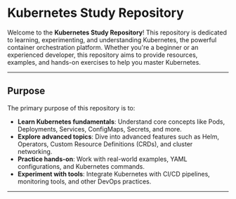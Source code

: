 # Kubernetes Study Repository

Welcome to the **Kubernetes Study Repository**! This repository is dedicated to learning, experimenting, and understanding Kubernetes, the powerful container orchestration platform. Whether you're a beginner or an experienced developer, this repository aims to provide resources, examples, and hands-on exercises to help you master Kubernetes.

---

## Purpose

The primary purpose of this repository is to:
- **Learn Kubernetes fundamentals**: Understand core concepts like Pods, Deployments, Services, ConfigMaps, Secrets, and more.
- **Explore advanced topics**: Dive into advanced features such as Helm, Operators, Custom Resource Definitions (CRDs), and cluster networking.
- **Practice hands-on**: Work with real-world examples, YAML configurations, and Kubernetes commands.
- **Experiment with tools**: Integrate Kubernetes with CI/CD pipelines, monitoring tools, and other DevOps practices.

---